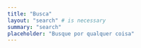 ```yaml
---
title: "Busca" 
layout: "search" # is necessary
summary: "search"
placeholder: "Busque por qualquer coisa"
---
```

